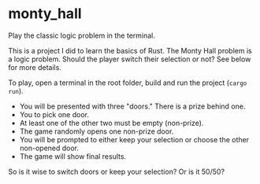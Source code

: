 # monty_hall
Play the classic logic problem in the terminal.

This is a project I did to learn the basics of Rust.
The Monty Hall problem is a logic problem. Should the player switch their selection or not? See below for more details.

To play, open a terminal in the root folder, build and run the project (```cargo run```).

* You will be presented with three "doors." There is a prize behind one.
* You to pick one door.
* At least one of the other two must be empty (non-prize).
* The game randomly opens one non-prize door.
* You will be prompted to either keep your selection or choose the other non-opened door.
* The game will show final results.

So is it wise to switch doors or keep your selection? Or is it 50/50?
